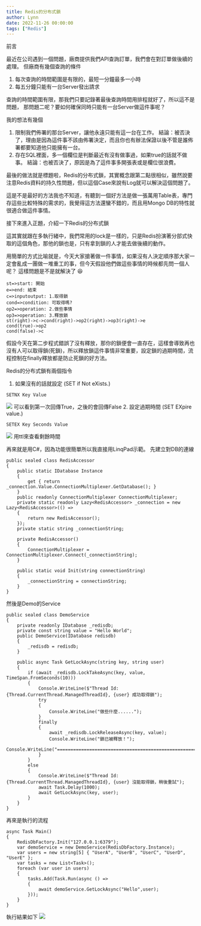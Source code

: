```yaml
---
title: Redis的分布式鎖
author: Lynn
date: 2022-11-26 00:00:00
tags: ["Redis"]
---
```

前言

最近在公司遇到一個問題，廠商提供我們API查詢訂單，我們會在對訂單做後續的處理。
但廠商有幾個查詢的條件
1. 每次查詢的時間範圍是有限的，最短一分鐘最多一小時
2. 每五分鐘只能有一台Server發出請求

<!--more-->
查詢的時間範圍有限，那我們只要記錄著最後查詢時間用排程就好了，所以這不是問題，
那問題二呢？要如何確保同時只能有一台Server做這件事呢？

我的想法有幾個
1. 限制我們佈署的那台Server，讓他永遠只能有這一台在工作。
    結論：被否決了，理由是因為這件事不該由佈署決定，而且你也有辦法保證以後不管是誰佈署都要知道他只能擁有一台。
2. 存在SQL裡面，多一個欄位是判斷最近有沒有做事過，如果true的話就不做事。
    結論：也被否決了，原因是為了這件事多開張表或是欄位很浪費。

最後的做法就是標題啦，Redis的分布式鎖，其實概念跟第二點很相似，雖然說要注意Redis資料的持久性問題，但以這個Case來說有Log就可以解決這個問題了。

這是不是最好的方法我也不知道，有聽到一個好方法是做一張萬用Table表，專門存這些比較特殊的需求的，我覺得這方法還蠻不錯的，而且用Mongo DB的特性就很適合做這件事情。

接下來進入正題，介紹一下Redis的分布式鎖

這其實就跟在多執行緒中，我們常用的lock是一樣的，只是Redis扮演著分部式快取的這個角色，那他的鎖也是，只有拿到鎖的人才能去做後續的動作。

用簡單的方式比喻就是，今天大家搶著做一件事情，如果沒有人決定順序那大家一定會亂成一團做一堆重工的事，但今天假設他們做這些事情的時候都先問一個人呢？ 這樣問題是不是就解決了 :laughing: 

```flow
st=>start: 開始
e=>end: 結束
c=>inputoutput: 1.取得鎖
cond=>condition: 可取得嗎?
op2=>operation: 2.做些事情
op3=>operation: 3.釋放鎖
st(right)->c->cond(right)->op2(right)->op3(right)->e
cond(true)->op2
cond(false)->c
```
假設今天在第二步程式錯誤了沒有釋放，那你的鎖便會一直存在，這樣會導致再也沒有人可以取得鎖(死鎖)，所以釋放鎖這件事情非常重要，設定鎖的過期時間，流程控制在finally釋放都是防止死鎖的好方法。


Redis的分布式鎖有兩個指令

1. 如果沒有的話就設定 (SET if Not eXists.)
```
SETNX Key Value
```
![](https://i.imgur.com/lERMUw7.png)
可以看到第一次回傳True，之後的會回傳False
2. 設定過期時間  (SET EXpire value.)
```
SETEX Key Seconds Value
```
![](https://i.imgur.com/Jr8Bbas.png)
用ttl來查看剩餘時間

再來就是用C#，因為功能很簡單所以我直接用LinqPad示範。
先建立對DB的連線
```
public sealed class RedisAccessor
{
	public static IDatabase Instance
	{
		get { return _connection.Value.ConnectionMultiplexer.GetDatabase(); }
	}
	public readonly ConnectionMultiplexer ConnectionMultiplexer;
	private static readonly Lazy<RedisAccessor> _connection = new Lazy<RedisAccessor>(() =>
	{
		return new RedisAccessor();
	});
	private static string _connectionString;

	private RedisAccessor()
	{
		ConnectionMultiplexer = ConnectionMultiplexer.Connect(_connectionString);
	}

	public static void Init(string connectionString)
	{
		_connectionString = connectionString;
	}
}
```
然後是Demo的Service
```
public sealed class DemoService
{
	private readonly IDatabase _redisdb;
	private const string value = "Hello World";
	public DemoService(IDatabase redisdb)
	{
		_redisdb = redisdb;
	}

	public async Task GetLockAsync(string key, string user)
	{
		if (await _redisdb.LockTakeAsync(key, value, TimeSpan.FromSeconds(10)))
		{
			Console.WriteLine($"Thread Id:{Thread.CurrentThread.ManagedThreadId}, {user} 成功取得鎖");
			try
			{
				Console.WriteLine("做些什麼......");
			}
			finally
			{
				await _redisdb.LockReleaseAsync(key, value);
				Console.WriteLine("鎖已被釋放！");
				Console.WriteLine("====================================================================");
			}
		}
		else
		{
			Console.WriteLine($"Thread Id:{Thread.CurrentThread.ManagedThreadId}, {user} 沒能取得鎖，稍後重試");
			await Task.Delay(1000);
			await GetLockAsync(key, user);
		}
	}
}
```
再來是執行的流程
```
async Task Main()
{
	RedisDbFactory.Init("127.0.0.1:6379");
	var demoService = new DemoService(RedisDbFactory.Instance);
	var users = new string[5] { "UserA", "UserB", "UserC", "UserD", "UserE" };
	var tasks = new List<Task>();
	foreach (var user in users)
	{
		tasks.Add(Task.Run(async () =>
		{
			await demoService.GetLockAsync("Hello",user);
		}));
	}
}
```

執行結果如下
![](https://i.imgur.com/szPv8ci.png)
